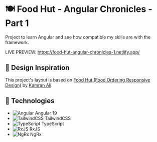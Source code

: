 # 🍽️ Food Hut - Angular Chronicles - Part 1

Project to learn Angular and see how compatible my skills are with the framework.

LIVE PREVIEW: https://food-hut-angular-chronicles-1.netlify.app/

## 🎨 Design Inspiration
This project's layout is based on [Food Hut (Food Ordering Responsive Design)](https://www.figma.com/community/file/1103820487891554272) by [Kamran Ali](https://www.figma.com/@KamranAlime).

## 🚀 Technologies
- ![Angular](https://img.shields.io/badge/Angular-DD0031?style=flat-square&logo=angular&logoColor=white) Angular 19
- ![TailwindCSS](https://img.shields.io/badge/TailwindCSS-38B2AC?style=flat-square&logo=tailwind-css&logoColor=white) TailwindCSS
- ![TypeScript](https://img.shields.io/badge/TypeScript-3178C6?style=flat-square&logo=typescript&logoColor=white) TypeScript
- ![RxJS](https://img.shields.io/badge/RxJS-B7178C?style=flat-square&logo=reactivex&logoColor=white) RxJS
- ![NgRx](https://img.shields.io/badge/NgRx-BA2BD2?style=flat-square&logo=redux&logoColor=white) NgRx
